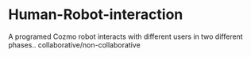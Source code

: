 # Human-Robot-interaction
A programed Cozmo robot interacts with different users in two different phases.. collaborative/non-collaborative  
